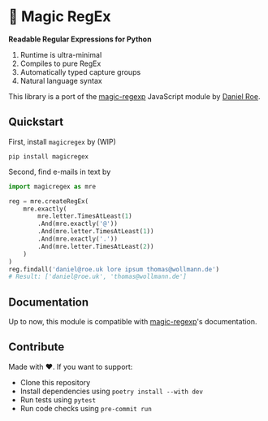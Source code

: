 # 🦄 Magic RegEx
**Readable Regular Expressions for Python**

1. Runtime is ultra-minimal
2. Compiles to pure RegEx
3. Automatically typed capture groups
4. Natural language syntax

This library is a port of the [magic-regexp](https://regexp.dev) JavaScript module by [Daniel Roe](https://roe.dev/).

## Quickstart

First, install `magicregex` by (WIP)
```shell
pip install magicregex
```

Second, find e-mails in text by
```python
import magicregex as mre

reg = mre.createRegEx(
    mre.exactly(
        mre.letter.TimesAtLeast(1)
        .And(mre.exactly('@'))
        .And(mre.letter.TimesAtLeast(1))
        .And(mre.exactly('.'))
        .And(mre.letter.TimesAtLeast(2))
    )
)
reg.findall('daniel@roe.uk lore ipsum thomas@wollmann.de') 
# Result: ['daniel@roe.uk', 'thomas@wollmann.de']
```

## Documentation

Up to now, this module is compatible with [magic-regexp](https://regexp.dev/getting-started/usage)'s documentation.

## Contribute

Made with ❤️. If you want to support:

- Clone this repository
- Install dependencies using `poetry install --with dev`
- Run tests using `pytest`
- Run code checks using `pre-commit run`